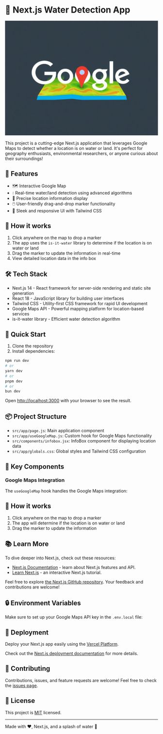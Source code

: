 # 🌊 Next.js Water Detection App

![Water Detection App Banner](banner.png)

This project is a cutting-edge Next.js application that leverages Google Maps to detect whether a location is on water or land. It's perfect for geography enthusiasts, environmental researchers, or anyone curious about their surroundings!

## 🚀 Features

- 🗺️ Interactive Google Map
- 💧 Real-time water/land detection using advanced algorithms
- 📍 Precise location information display
- 🖱️ User-friendly drag-and-drop marker functionality
- 🎨 Sleek and responsive UI with Tailwind CSS

## 🧠 How it works

1. Click anywhere on the map to drop a marker
2. The app uses the `is-it-water` library to determine if the location is on water or land
3. Drag the marker to update the information in real-time
4. View detailed location data in the info box

## 🛠️ Tech Stack

- Next.js 14 - React framework for server-side rendering and static site generation
- React 18 - JavaScript library for building user interfaces
- Tailwind CSS - Utility-first CSS framework for rapid UI development
- Google Maps API - Powerful mapping platform for location-based services
- is-it-water library - Efficient water detection algorithm

## 🚀 Quick Start

1. Clone the repository
2. Install dependencies:


```bash
npm run dev
# or
yarn dev
# or
pnpm dev
# or
bun dev
```

Open [http://localhost:3000](http://localhost:3000) with your browser to see the result.


## 📦 Project Structure

- `src/app/page.js`: Main application component
- `src/app/useGoogleMap.js`: Custom hook for Google Maps functionality
- `src/components/infobox.jsx`: InfoBox component for displaying location data
- `src/app/globals.css`: Global styles and Tailwind CSS configuration

## 🧩 Key Components

### Google Maps Integration

The `useGoogleMap` hook handles the Google Maps integration:

## 🧠 How it works

1. Click anywhere on the map to drop a marker
2. The app will determine if the location is on water or land
3. Drag the marker to update the information

## 📚 Learn More

To dive deeper into Next.js, check out these resources:

- [Next.js Documentation](https://nextjs.org/docs) - learn about Next.js features and API.
- [Learn Next.js](https://nextjs.org/learn) - an interactive Next.js tutorial.

Feel free to explore [the Next.js GitHub repository](https://github.com/vercel/next.js/). Your feedback and contributions are welcome!


## 🔒 Environment Variables

Make sure to set up your Google Maps API key in the `.env.local` file:

## 🚀 Deployment

Deploy your Next.js app easily using the [Vercel Platform](https://vercel.com/new?utm_medium=default-template&filter=next.js&utm_source=create-next-app&utm_campaign=create-next-app-readme).

Check out the [Next.js deployment documentation](https://nextjs.org/docs/deployment) for more details.

## 🤝 Contributing

Contributions, issues, and feature requests are welcome! Feel free to check the [issues page](https://github.com/SujalXplores/google-map-detect-water/issues).

## 📝 License

This project is [MIT](https://choosealicense.com/licenses/mit/) licensed.

---

Made with ❤️, Next.js, and a splash of water 🌊
